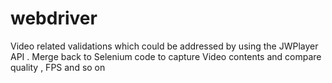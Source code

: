 webdriver
=========
Video  related  validations    which  could be   addressed  by using the JWPlayer   API .  Merge  back to Selenium  code  to 
capture  Video    contents   and   compare  quality ,  FPS  and    so on  
